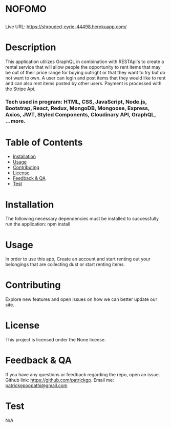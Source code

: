 # NOFOMO

##

Live URL: https://shrouded-eyrie-44498.herokuapp.com/

# Description

This application utilizes GraphQL in combination with RESTApi's to create a rental service that will allow people the opportunity to rent items that may be out of their price range for buying outright or that they want to try but do not want to own. A user can login and post items that they would like to rent and can also rent items posted by other users. Payment is processed with the Stripe Api.

### Tech used in program: HTML, CSS, JavaScript, Node.js, Bootstrap, React, Redux, MongoDB, Mongoose, Express, Axios, JWT, Styled Components, Cloudinary API, GraphQL, ...more.

# Table of Contents

- [Installation](#installation)
- [Usage](#usage)
- [Contributing](#contributing)
- [License](#license)
- [Feedback & QA](#questions)
- [Test](#test)

# Installation

The following necessary dependencies must be installed to successfully run the application: npm install

# Usage

In order to use this app, Create an account and start renting out your belongings that are collecting dust or start renting items.

# Contributing

Explore new features and open issues on how we can better update our site.

# License

This project is licensed under the None license.

##

###

# Feedback & QA

If you have any questions or feedback regarding the repo, open an issue.
Github link: https://github.com/patrickgp.
Email me: patrickgpoopathi@gmail.com

# Test

N/A
